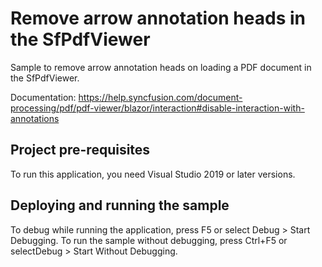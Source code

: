 # Remove arrow annotation heads in the SfPdfViewer
Sample to remove arrow annotation heads on loading a PDF document in the SfPdfViewer.

Documentation: https://help.syncfusion.com/document-processing/pdf/pdf-viewer/blazor/interaction#disable-interaction-with-annotations

## Project pre-requisites
To run this application, you need Visual Studio 2019 or later versions.

## Deploying and running the sample
To debug while running the application, press F5 or select Debug > Start Debugging. To run the sample without debugging, press Ctrl+F5 or selectDebug > Start Without Debugging.